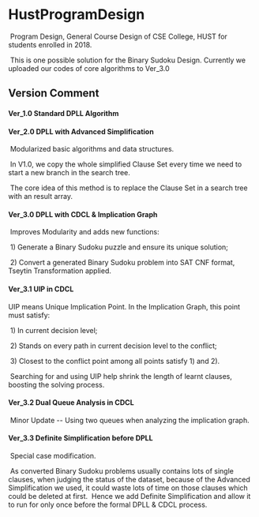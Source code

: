 # HustProgramDesign

​		Program Design, General Course Design of CSE College, HUST for students enrolled in 2018.

​		This is one possible solution for the Binary Sudoku Design. Currently we uploaded our codes of core algorithms to Ver_3.0 

## Version Comment

#### 	Ver_1.0 Standard DPLL Algorithm

#### 	Ver_2.0 DPLL with Advanced Simplification

​			Modularized basic algorithms and data structures.

​			In V1.0, we copy the whole simplified Clause Set every time we need to start a new branch in the search tree.

​			The core idea of this method is to replace the Clause Set in a search tree with an result array.

#### 	Ver_3.0 DPLL with CDCL & Implication Graph

​			Improves Modularity and adds new functions:

​					1) Generate a Binary Sudoku puzzle and ensure its unique solution;

​					2) Convert a generated Binary Sudoku problem into SAT CNF format, Tseytin Transformation applied.

#### 	Ver_3.1 UIP in CDCL

UIP means Unique Implication Point. In the Implication Graph, this point must satisfy:

​				1) In current decision level;

​				2) Stands on every path in current decision level to the conflict;

​				3) Closest to the conflict point among all points satisfy 1) and 2).

​			Searching for and using UIP help shrink the length of learnt clauses, boosting the solving process.

#### 	Ver_3.2 Dual Queue Analysis in CDCL

​			Minor Update -- Using two queues when analyzing the implication graph.

#### 	Ver_3.3  Definite Simplification before DPLL

​			Special case modification.

​			As converted Binary Sudoku problems usually contains lots of single clauses, when judging the status of the dataset, because of the Advanced Simplification we used, it could waste lots of time on those clauses which could be deleted at first.
​			Hence we add Definite Simplification and allow it to run for only once before the formal DPLL & CDCL process.
